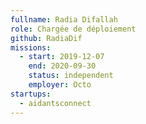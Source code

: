 ```yaml
---
fullname: Radia Difallah
role: Chargée de déploiement
github: RadiaDif
missions:
  - start: 2019-12-07
    end: 2020-09-30
    status: independent
    employer: Octo
startups:
  - aidantsconnect
---
```

